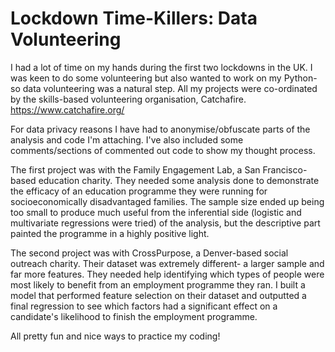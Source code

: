# Lockdown Time-Killers: Data Volunteering

I had a lot of time on my hands during the first two lockdowns in the UK. I was keen to do some volunteering but also wanted to work on my Python- so data volunteering was a natural step. All my projects were co-ordinated by the skills-based volunteering organisation, Catchafire. https://www.catchafire.org/

For data privacy reasons I have had to anonymise/obfuscate parts of the analysis and code I'm attaching. I've also included some comments/sections of commented out code to show my thought process.



The first project was with the Family Engagement Lab, a San Francisco-based education charity. They needed some analysis done to demonstrate the efficacy of an education programme they were running for socioeconomically disadvantaged families. The sample size ended up being too small to produce much useful from the inferential side (logistic and multivariate regressions were tried) of the analysis, but the descriptive part painted the programme in a highly positive light.


The second project was with CrossPurpose, a Denver-based social outreach charity. Their dataset was extremely different- a larger sample and far more features. They needed help identifying which types of people were most likely to benefit from an employment programme they ran. I built a model that performed feature selection on their dataset and outputted a final regression to see which factors had a significant effect on a candidate's likelihood to finish the employment programme. 


All pretty fun and nice ways to practice my coding!

